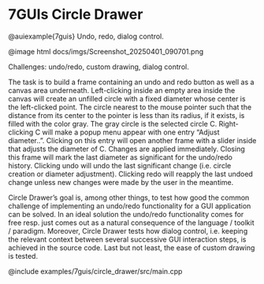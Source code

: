 # 7GUIs Circle Drawer

@auiexample{7guis}
Undo, redo, dialog control.

@image html docs/imgs/Screenshot_20250401_090701.png

Challenges: undo/redo, custom drawing, dialog control.

The task is to build a frame containing an undo and redo button as well as a canvas area underneath. Left-clicking
inside an empty area inside the canvas will create an unfilled circle with a fixed diameter whose center is the
left-clicked point. The circle nearest to the mouse pointer such that the distance from its center to the pointer is
less than its radius, if it exists, is filled with the color gray. The gray circle is the selected circle C.
Right-clicking C will make a popup menu appear with one entry “Adjust diameter..”. Clicking on this entry will open
another frame with a slider inside that adjusts the diameter of C. Changes are applied immediately. Closing this frame
will mark the last diameter as significant for the undo/redo history. Clicking undo will undo the last significant
change (i.e. circle creation or diameter adjustment). Clicking redo will reapply the last undoed change unless new
changes were made by the user in the meantime.

Circle Drawer’s goal is, among other things, to test how good the common challenge of implementing an undo/redo
functionality for a GUI application can be solved. In an ideal solution the undo/redo functionality comes for free resp.
just comes out as a natural consequence of the language / toolkit / paradigm. Moreover, Circle Drawer tests how dialog
control, i.e. keeping the relevant context between several successive GUI interaction steps, is achieved in the source
code. Last but not least, the ease of custom drawing is tested.

@include examples/7guis/circle_drawer/src/main.cpp
